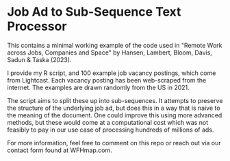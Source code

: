 # Job Ad to Sub-Sequence Text Processor
This contains a minimal working example of the code used in "Remote Work across Jobs, Companies and Space" by Hansen, Lambert, Bloom, Davis, Sadun &amp; Taska (2023).

I provide my R script, and 100 example job vacancy postings, which come from Lightcast.  Each vacancy posting has been web-scraped from the internet.  The examples are drawn randomly from the US in 2021.

The script aims to split these up into sub-sequences.  It attempts to preserve the structure of the underlying job ad, but does this in a way that is naive to the meaning of the document.  One could improve this using more advanced methods, but these would come at a computational cost which was not feasibly to pay in our use case of processing hundreds of millions of ads.

For more information, feel free to comment on this repo or reach out via our contact form found at WFHmap.com.
